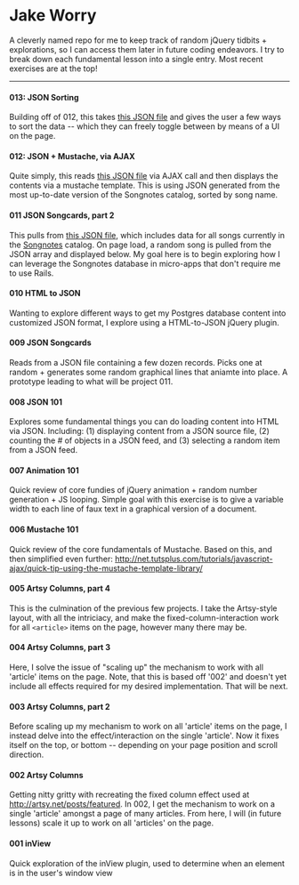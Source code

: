 # Jake Worry

A cleverly named repo for me to keep track of random jQuery tidbits + explorations, so I can access them later in future coding endeavors. I try to break down each fundamental lesson into a single entry. Most recent exercises are at the top!

---

#### 013: JSON Sorting
Building off of 012, this takes <a href="013 JSON Sorting/acc.json">this JSON file</a> and gives the user a few ways to sort the data -- which they can freely toggle between by means of a UI on the page.

#### 012: JSON + Mustache, via AJAX
Quite simply, this reads <a href="012 JSON + Mustache/data.json">this JSON file</a> via AJAX call and then displays the contents via a mustache template. This is using JSON generated from the most up-to-date version of the Songnotes catalog, sorted by song name.

#### 011 JSON Songcards, part 2
This pulls from <a href="011 Json Songcards, part 2/data.json">this JSON file</a>, which includes data for all songs currently in the <a href="http://www.songnotes.cc">Songnotes</a> catalog. On page load, a random song is pulled from the JSON array and displayed below. My goal here is to begin exploring how I can leverage the Songnotes database in micro-apps that don't require me to use Rails.

#### 010 HTML to JSON
Wanting to explore different ways to get my Postgres database content into customized JSON format, I explore using a HTML-to-JSON jQuery plugin.

#### 009 JSON Songcards
Reads from a JSON file containing a few dozen records. Picks one at random + generates some random graphical lines that aniamte into place. A prototype leading to what will be project 011.

#### 008 JSON 101

Explores some fundamental things you can do loading content into HTML via JSON. Including: (1) displaying content from a JSON source file, (2) counting the # of objects in a JSON feed, and (3) selecting a random item from a JSON feed.

#### 007 Animation 101

Quick review of core fundies of jQuery animation + random number generation + JS looping. Simple goal with this exercise is to give a variable width to each line of faux text in a graphical version of a document.

#### 006 Mustache 101

Quick review of the core fundamentals of Mustache. Based on this, and then simplified even further: http://net.tutsplus.com/tutorials/javascript-ajax/quick-tip-using-the-mustache-template-library/

#### 005 Artsy Columns, part 4

This is the culmination of the previous few projects. I take the Artsy-style layout, with all the intriciacy, and make the fixed-column-interaction work for all `<article>` items on the page, however many there may be.

#### 004 Artsy Columns, part 3

Here, I solve the issue of "scaling up" the mechanism to work with all 'article' items on the page. Note, that this is based off '002' and doesn't yet include all effects required for my desired implementation. That will be next.

#### 003 Artsy Columns, part 2

Before scaling up my mechanism to work on all 'article' items on the page, I instead delve into the effect/interaction on the single 'article'. Now it fixes itself on the top, or bottom -- depending on your page position and scroll direction.

#### 002 Artsy Columns

Getting nitty gritty with recreating the fixed column effect used at http://artsy.net/posts/featured. In 002, I get the mechanism to work on a single 'article' amongst a page of many articles. From here, I will (in future lessons) scale it up to work on all 'articles' on the page.

#### 001 inView

Quick exploration of the inView plugin, used to determine when an element is in the user's window view